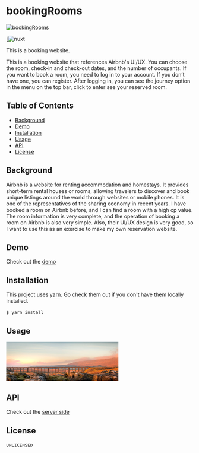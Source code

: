 # bookingRooms

[![bookingRooms](https://img.shields.io/badge/bookingRooms-The%20Rooms-green)](https://github.com/wen-pin/bookingRooms)

[![nuxt](https://img.shields.io/badge/nuxt-v2.15.8-blue)

This is a booking website.

This is a booking website that references Airbnb's UI/UX. You can choose the room, check-in and check-out dates, and the number of occupants. If you want to book a room, you need to log in to your account. If you don’t have one, you can register. After logging in, you can see the journey option in the menu on the top bar, click to enter see your reserved room.

## Table of Contents

- [Background](#background)
- [Demo](#demo)
- [Installation](#installation)
- [Usage](#usage)
- [API](#aPI)
- [License](#license)

## Background

Airbnb is a website for renting accommodation and homestays. It provides short-term rental houses or rooms, allowing travelers to discover and book unique listings around the world through websites or mobile phones. It is one of the representatives of the sharing economy in recent years. I have booked a room on Airbnb before, and I can find a room with a high cp value. The room information is very complete, and the operation of booking a room on Airbnb is also very simple. Also, their UI/UX design is very good, so I want to use this as an exercise to make my own reservation website.

## Demo

Check out the [demo](https://booking-rooms.vercel.app/)

## Installation

This project uses [yarn](https://yarnpkg.com/). Go check them out if you don't have them locally installed.

```
$ yarn install
```

## Usage

<img src=/assets/img/bg_1.jpeg width=60% />

## API

Check out the [server side](https://github.com/wen-pin/bookingRooms-server/tree/master)

## License

`UNLICENSED`
